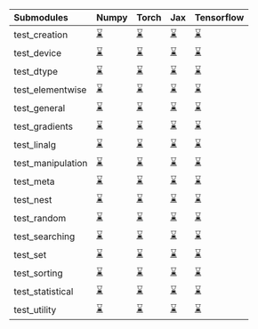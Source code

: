 | Submodules        | Numpy                                                                                                                           | Torch                                                                                                                           | Jax                                                                                                                             | Tensorflow                                                                                                                      |
|:------------------|:--------------------------------------------------------------------------------------------------------------------------------|:--------------------------------------------------------------------------------------------------------------------------------|:--------------------------------------------------------------------------------------------------------------------------------|:--------------------------------------------------------------------------------------------------------------------------------|
| test_creation     | <a href="https://github.com/unifyai/ivy/runs/8018032243?check_suite_focus=true" rel="noopener noreferrer" target="_blank">⌛</a> | <a href="https://github.com/unifyai/ivy/runs/8018035151?check_suite_focus=true" rel="noopener noreferrer" target="_blank">⌛</a> | <a href="https://github.com/unifyai/ivy/runs/8018037961?check_suite_focus=true" rel="noopener noreferrer" target="_blank">⌛</a> | <a href="https://github.com/unifyai/ivy/runs/8018040628?check_suite_focus=true" rel="noopener noreferrer" target="_blank">⌛</a> |
| test_device       | <a href="https://github.com/unifyai/ivy/runs/8018032511?check_suite_focus=true" rel="noopener noreferrer" target="_blank">⌛</a> | <a href="https://github.com/unifyai/ivy/runs/8018035297?check_suite_focus=true" rel="noopener noreferrer" target="_blank">⌛</a> | <a href="https://github.com/unifyai/ivy/runs/8018038168?check_suite_focus=true" rel="noopener noreferrer" target="_blank">⌛</a> | <a href="https://github.com/unifyai/ivy/runs/8018040757?check_suite_focus=true" rel="noopener noreferrer" target="_blank">⌛</a> |
| test_dtype        | <a href="https://github.com/unifyai/ivy/runs/8018032668?check_suite_focus=true" rel="noopener noreferrer" target="_blank">⌛</a> | <a href="https://github.com/unifyai/ivy/runs/8018035437?check_suite_focus=true" rel="noopener noreferrer" target="_blank">⌛</a> | <a href="https://github.com/unifyai/ivy/runs/8018038408?check_suite_focus=true" rel="noopener noreferrer" target="_blank">⌛</a> | <a href="https://github.com/unifyai/ivy/runs/8018040928?check_suite_focus=true" rel="noopener noreferrer" target="_blank">⌛</a> |
| test_elementwise  | <a href="https://github.com/unifyai/ivy/runs/8018032802?check_suite_focus=true" rel="noopener noreferrer" target="_blank">⌛</a> | <a href="https://github.com/unifyai/ivy/runs/8018035593?check_suite_focus=true" rel="noopener noreferrer" target="_blank">⌛</a> | <a href="https://github.com/unifyai/ivy/runs/8018038583?check_suite_focus=true" rel="noopener noreferrer" target="_blank">⌛</a> | <a href="https://github.com/unifyai/ivy/runs/8018041120?check_suite_focus=true" rel="noopener noreferrer" target="_blank">⌛</a> |
| test_general      | <a href="https://github.com/unifyai/ivy/runs/8018032933?check_suite_focus=true" rel="noopener noreferrer" target="_blank">⌛</a> | <a href="https://github.com/unifyai/ivy/runs/8018035729?check_suite_focus=true" rel="noopener noreferrer" target="_blank">⌛</a> | <a href="https://github.com/unifyai/ivy/runs/8018038786?check_suite_focus=true" rel="noopener noreferrer" target="_blank">⌛</a> | <a href="https://github.com/unifyai/ivy/runs/8018041310?check_suite_focus=true" rel="noopener noreferrer" target="_blank">⌛</a> |
| test_gradients    | <a href="https://github.com/unifyai/ivy/runs/8018033125?check_suite_focus=true" rel="noopener noreferrer" target="_blank">⌛</a> | <a href="https://github.com/unifyai/ivy/runs/8018035887?check_suite_focus=true" rel="noopener noreferrer" target="_blank">⌛</a> | <a href="https://github.com/unifyai/ivy/runs/8018038916?check_suite_focus=true" rel="noopener noreferrer" target="_blank">⌛</a> | <a href="https://github.com/unifyai/ivy/runs/8018041490?check_suite_focus=true" rel="noopener noreferrer" target="_blank">⌛</a> |
| test_linalg       | <a href="https://github.com/unifyai/ivy/runs/8018033293?check_suite_focus=true" rel="noopener noreferrer" target="_blank">⌛</a> | <a href="https://github.com/unifyai/ivy/runs/8018036053?check_suite_focus=true" rel="noopener noreferrer" target="_blank">⌛</a> | <a href="https://github.com/unifyai/ivy/runs/8018039129?check_suite_focus=true" rel="noopener noreferrer" target="_blank">⌛</a> | <a href="https://github.com/unifyai/ivy/runs/8018041649?check_suite_focus=true" rel="noopener noreferrer" target="_blank">⌛</a> |
| test_manipulation | <a href="https://github.com/unifyai/ivy/runs/8018033448?check_suite_focus=true" rel="noopener noreferrer" target="_blank">⌛</a> | <a href="https://github.com/unifyai/ivy/runs/8018036213?check_suite_focus=true" rel="noopener noreferrer" target="_blank">⌛</a> | <a href="https://github.com/unifyai/ivy/runs/8018039281?check_suite_focus=true" rel="noopener noreferrer" target="_blank">⌛</a> | <a href="https://github.com/unifyai/ivy/runs/8018041837?check_suite_focus=true" rel="noopener noreferrer" target="_blank">⌛</a> |
| test_meta         | <a href="https://github.com/unifyai/ivy/runs/8018033634?check_suite_focus=true" rel="noopener noreferrer" target="_blank">⌛</a> | <a href="https://github.com/unifyai/ivy/runs/8018036348?check_suite_focus=true" rel="noopener noreferrer" target="_blank">⌛</a> | <a href="https://github.com/unifyai/ivy/runs/8018039421?check_suite_focus=true" rel="noopener noreferrer" target="_blank">⌛</a> | <a href="https://github.com/unifyai/ivy/runs/8018041987?check_suite_focus=true" rel="noopener noreferrer" target="_blank">⌛</a> |
| test_nest         | <a href="https://github.com/unifyai/ivy/runs/8018033813?check_suite_focus=true" rel="noopener noreferrer" target="_blank">⌛</a> | <a href="https://github.com/unifyai/ivy/runs/8018036508?check_suite_focus=true" rel="noopener noreferrer" target="_blank">⌛</a> | <a href="https://github.com/unifyai/ivy/runs/8018039557?check_suite_focus=true" rel="noopener noreferrer" target="_blank">⌛</a> | <a href="https://github.com/unifyai/ivy/runs/8018042132?check_suite_focus=true" rel="noopener noreferrer" target="_blank">⌛</a> |
| test_random       | <a href="https://github.com/unifyai/ivy/runs/8018034000?check_suite_focus=true" rel="noopener noreferrer" target="_blank">⌛</a> | <a href="https://github.com/unifyai/ivy/runs/8018036715?check_suite_focus=true" rel="noopener noreferrer" target="_blank">⌛</a> | <a href="https://github.com/unifyai/ivy/runs/8018039712?check_suite_focus=true" rel="noopener noreferrer" target="_blank">⌛</a> | <a href="https://github.com/unifyai/ivy/runs/8018042361?check_suite_focus=true" rel="noopener noreferrer" target="_blank">⌛</a> |
| test_searching    | <a href="https://github.com/unifyai/ivy/runs/8018034170?check_suite_focus=true" rel="noopener noreferrer" target="_blank">⌛</a> | <a href="https://github.com/unifyai/ivy/runs/8018036937?check_suite_focus=true" rel="noopener noreferrer" target="_blank">⌛</a> | <a href="https://github.com/unifyai/ivy/runs/8018039905?check_suite_focus=true" rel="noopener noreferrer" target="_blank">⌛</a> | <a href="https://github.com/unifyai/ivy/runs/8018042503?check_suite_focus=true" rel="noopener noreferrer" target="_blank">⌛</a> |
| test_set          | <a href="https://github.com/unifyai/ivy/runs/8018034359?check_suite_focus=true" rel="noopener noreferrer" target="_blank">⌛</a> | <a href="https://github.com/unifyai/ivy/runs/8018037162?check_suite_focus=true" rel="noopener noreferrer" target="_blank">⌛</a> | <a href="https://github.com/unifyai/ivy/runs/8018040063?check_suite_focus=true" rel="noopener noreferrer" target="_blank">⌛</a> | <a href="https://github.com/unifyai/ivy/runs/8018042679?check_suite_focus=true" rel="noopener noreferrer" target="_blank">⌛</a> |
| test_sorting      | <a href="https://github.com/unifyai/ivy/runs/8018034540?check_suite_focus=true" rel="noopener noreferrer" target="_blank">⌛</a> | <a href="https://github.com/unifyai/ivy/runs/8018037373?check_suite_focus=true" rel="noopener noreferrer" target="_blank">⌛</a> | <a href="https://github.com/unifyai/ivy/runs/8018040215?check_suite_focus=true" rel="noopener noreferrer" target="_blank">⌛</a> | <a href="https://github.com/unifyai/ivy/runs/8018042843?check_suite_focus=true" rel="noopener noreferrer" target="_blank">⌛</a> |
| test_statistical  | <a href="https://github.com/unifyai/ivy/runs/8018034721?check_suite_focus=true" rel="noopener noreferrer" target="_blank">⌛</a> | <a href="https://github.com/unifyai/ivy/runs/8018037580?check_suite_focus=true" rel="noopener noreferrer" target="_blank">⌛</a> | <a href="https://github.com/unifyai/ivy/runs/8018040356?check_suite_focus=true" rel="noopener noreferrer" target="_blank">⌛</a> | <a href="https://github.com/unifyai/ivy/runs/8018042980?check_suite_focus=true" rel="noopener noreferrer" target="_blank">⌛</a> |
| test_utility      | <a href="https://github.com/unifyai/ivy/runs/8018034959?check_suite_focus=true" rel="noopener noreferrer" target="_blank">⌛</a> | <a href="https://github.com/unifyai/ivy/runs/8018037780?check_suite_focus=true" rel="noopener noreferrer" target="_blank">⌛</a> | <a href="https://github.com/unifyai/ivy/runs/8018040467?check_suite_focus=true" rel="noopener noreferrer" target="_blank">⌛</a> | <a href="https://github.com/unifyai/ivy/runs/8018043197?check_suite_focus=true" rel="noopener noreferrer" target="_blank">⌛</a> |